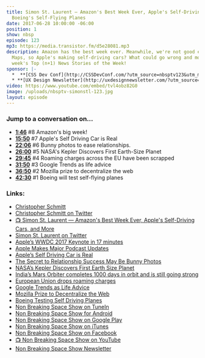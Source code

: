 ```yaml
---
title: Simon St. Laurent — Amazon's Best Week Ever, Apple's Self-Driving Cars, and
  Boeing's Self-Flying Planes
date: 2017-06-28 10:00:00 -06:00
position: 1
show: nbsp
episode: 123
mp3: https://media.transistor.fm/d5e28081.mp3
description: Amazon has the best week ever. Meanwhile, we're not good enough for Apple
  Maps, so Apple's making self-driving cars? What could go wrong and more in this
  week's Top (n+1) News Stories of the Week!
sponsor: |-
  *  **[CSS Dev Conf](http://CSSDevConf.com/?utm_source=nbsptv123&utm_medium=podcast&utm_campaign=cssdevconf2017)** — Conference dedicated to CSS and its super friend technologies like JavaScript, Sass, npm, and more. A limited supply of Early Bird Tickets now on sale. [Register now!](http://CSSDevConf.com/?utm_source=nbsptv123&utm_medium=podcast&utm_campaign=cssdevconf2017)
  * **[UX Design Newsletter](http://uxdesignnewsletter.com/?utm_source=nbsptv123&utm_medium=podcast&utm_campaign=uxdesignnewsletter)** — A weekly free newsletter containing a collection of tutorials, articles, and videos about front-end design and development, plus tips on how to bring better engagement to the multi-device world curated by Christopher Schmitt. [Sign up now!](http://uxdesignnewsletter.com/?utm_source=nbsptv123&utm_medium=podcast&utm_campaign=uxdesignnewsletter)
video: https://www.youtube.com/embed/tvl4obz82G0
image: /uploads/nbsptv-simonstl-123.jpg
layout: episode
---
```


### Jump to a conversation on...

* **[1:46](https://goodstuff.fm/nbsp/123/#t=1:46)** #8 Amazon's big week!
* **[15:50](https://goodstuff.fm/nbsp/123/#t=15:50)** #7 Apple's Self Driving Car is Real
* **[22:06](https://goodstuff.fm/nbsp/123/123/#t=22:06)** #6 Bunny photos to ease relationships.
* **[26:00](https://goodstuff.fm/nbsp/123/#t=26:00)** #5 NASA's Kepler Discovers First Earth-Size Planet
* **[29:45](https://goodstuff.fm/nbsp/123/#t=29:45)** #4 Roaming charges across the EU have been scrapped
* **[31:50](https://goodstuff.fm/nbsp/123/#t=31:50)** #3 Google Trends as life advice
* **[36:50](https://goodstuff.fm/nbsp/123/#t=36:50)** #2 Mozilla prize to decentralize the web
* **[42:30](https://goodstuff.fm/nbsp/123/#t=42:30)** #1 Boeing will test self-flying planes

### Links:

* [Christopher Schmitt](http://Christopher.org)
* [Christopher Schmitt on Twitter](https://twitter.com/teleject)
* [📺 Simon St. Laurent — Amazon's Best Week Ever, Apple's Self-Driving Cars, and More](https://youtu.be/tvl4obz82G0)
* [Simon St. Laurent on Twitter](https://twitter.com/simonstl)
* [Apple’s WWDC 2017 Keynote in 17 minutes](https://www.youtube.com/watch?v=S8PBiZlR56Q)
* [Apple Makes Major Podcast Updates](https://sixcolors.com/post/2017/06/apple-makes-major-podcast-updates/)
* [Apple’s Self Driving Car is Real](http://www.vanityfair.com/news/2017/04/apple-self-driving-car)
* [The Secret to Relationship Success May Be Bunny Photos](https://www.wsj.com/articles/the-secret-to-relationship-success-may-be-bunny-photos-1497883925)
* [NASA’s Kepler Discovers First Earth Size Planet](https://www.nasa.gov/ames/kepler/nasas-kepler-discovers-first-earth-size-planet-in-the-habitable-zone-of-another-star/)
* [India’s Mars Orbiter completes 1000 days in orbit and is still going strong](http://www.hindustantimes.com/health/india-s-mars-orbiter-completes-1000-days-in-orbit-and-is-still-going-strong/story-fcswttvZZDtSq7BDzei3qI.html)
* [European Union drops roaming charges](https://www.wired.co.uk/article/european-union-mobile-roaming-charges)
* [Google Trends as Life Advice](http://cultureby.com/2017/06/google-trends-as-life-advice.html)
* [Mozilla Prize to Decentralize the Web](https://blog.mozilla.org/blog/2017/06/21/2-million-prize-decentralize-web-apply-today/)
* [Boeing Testing Self Driving Planes](http://www.chicagotribune.com/g00/business/ct-boeing-self-flying-planes-20170621-story.html?i10c.referrer=https%3A%2F%2Fwww.google.com%2F)
* [Non Breaking Space Show on TuneIn](http://tunein.com/radio/Non-Breaking-Space-Show-p885155/)
* [Non Breaking Space Show for Android](http://subscribeonandroid.com/feeds.goodstuff.fm/nbsp)
* [Non Breaking Space Show on Google Play](https://playmusic.app.goo.gl/?ibi=com.google.PlayMusic&isi=691797987&ius=googleplaymusic&link=https://play.google.com/music/m/Iw5ik6iwalo5vmda5rqyrotdney?t%3DNon_Breaking_Space_Show%26pcampaignid%3DMKT-na-all-co-pr-mu-pod-16)
* [Non Breaking Space Show on iTunes](https://itunes.apple.com/ca/podcast/non-breaking-space-show/id507162981?mt=2&ign-mpt=uo%3D4)
* [Non Breaking Space Show on Facebook](https://www.facebook.com/nbsptv)
* [📺 Non Breaking Space Show on YouTube](https://www.youtube.com/channel/UC--mqA75V3CM8hxId0l7e_g?sub_confirmation=1)
* [Non Breaking Space Show Newsletter](http://newsletter.nonbreakingspace.tv/)
